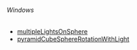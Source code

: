 ###### Windows

* [multipleLightsOnSphere](../../../windows/multipleLightsOnSphere)
* [pyramidCubeSphereRotationWithLight](../../../windows/pyramidCubeSphereRotationWithLight)
